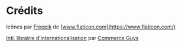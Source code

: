 # Crédits

Icônes par [Freepik](https://www.flaticon.com/authors/freepik) de [www.flaticon.com](https://www.flaticon.com/)

[Intl, librairie d’internationalisation](https://github.com/commerceguys/intl/) par [Commerce Guys](https://commerceguys.com/)